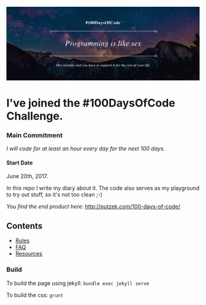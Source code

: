![Banner](docs/assets/sex-banner.png "Banner")

# I've joined the #100DaysOfCode Challenge.

### Main Commitment
*I will code for at least an hour every day for the next 100 days.*

#### Start Date
June 20th, 2017.

In this repo I write my diary about it.
The code also serves as my playground to try out stuff, so it's not too clean ;-)

*You find the end product here:* http://putzek.com/100-days-of-code/

## Contents
* [Rules](docs/rules.md)
* [FAQ](docs/FAQ.md)
* [Resources](docs/resources.md)

### Build

To build the page using jekyll: ```bundle exec jekyll serve```

To build the css: ```grunt```
